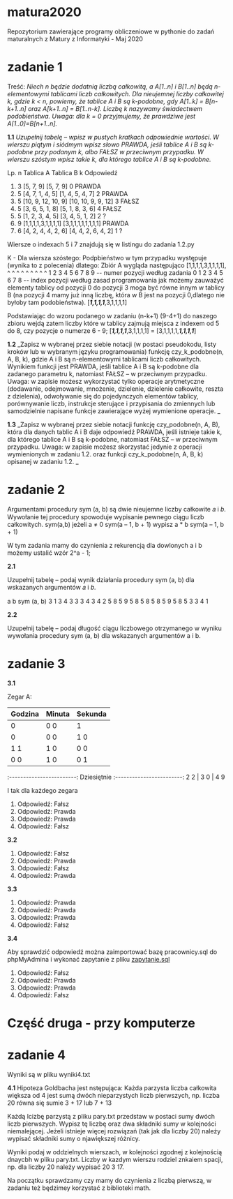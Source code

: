 # matura2020
Repozytorium zawierające programy obliczeniowe w pythonie do zadań maturalnych z Matury z Informatyki - Maj 2020

# zadanie 1

Treść:
_Niech n będzie dodatnią liczbą całkowitą, a A[1..n] i B[1..n] będą n-elementowymi tablicami
liczb całkowitych.
Dla nieujemnej liczby całkowitej k, gdzie k < n, powiemy, że tablice A i B są k-podobne, gdy
A[1..k] = B[n-k+1..n] oraz A[k+1..n] = B[1..n-k].
Liczbę k nazywamy świadectwem podobieństwa.
Uwaga: dla k = 0 przyjmujemy, że prawdziwe jest A[1..0]=B[n+1..n]._

**1.1**
_Uzupełnij tabelę – wpisz w pustych kratkach odpowiednie wartości. W wierszu piątym
i siódmym wpisz słowo PRAWDA, jeśli tablice A i B są k-podobne przy podanym k, albo FAŁSZ
w przeciwnym przypadku. W wierszu szóstym wpisz takie k, dla którego tablice A i B są
k-podobne._ 

Lp. n Tablica A Tablica B k Odpowiedź
1. 3 [5, 7, 9] [5, 7, 9] 0 PRAWDA
2. 5 [4, 7, 1, 4, 5] [1, 4, 5, 4, 7] 2 PRAWDA
3. 5 [10, 9, 12, 10, 9] [10, 10, 9, 9, 12] 3 FAŁSZ
4. 5 [3, 6, 5, 1, 8] [5, 1, 8, 3, 6] 4 FAŁSZ
5. 5 [1, 2, 3, 4, 5] [3, 4, 5, 1, 2] 2 ?
6. 9 [1,1,1,1,3,1,1,1,1] [3,1,1,1,1,1,1,1,1] PRAWDA
7. 6 [4, 2, 4, 4, 2, 6] [4, 4, 2, 6, 4, 2] 1 ?

Wiersze o indexach 5 i 7 znajdują się w listingu do zadania 1.2.py

K - Dla wiersza szóstego:
  Podpbieństwo w tym przypadku występuje (wynika to z polecenia) dlatego:
  Zbiór A wygląda następująco
  [1,1,1,1,3,1,1,1,1],
   ^ ^ ^ ^ ^ ^ ^ ^ ^ 
   1 2 3 4 5 6 7 8 9 -- numer pozycji według zadania
   0 1 2 3 4 5 6 7 8 -- index pozycji według zasad programowania 
   jak możemy zauważyć elementy tablicy od pozycji 0 do pozycji 3 moga być równe innym w tablicy B (na pozycji 4 mamy już inną liczbę, która w B jest na pozycji 0,dlatego nie byłoby tam podobieństwa).
  [**_1,1,1,1_**,3,1,1,1,1]

  Podstawiając do wzoru podanego w zadaniu (n-k+1) (9-4+1) do naszego zbioru wejdą zatem liczby które w tablicy zajmują miejsca z indexem od 5 do 8, czy pozycje o numerze 6 - 9; 
  [**_1,1,1,1_**,3,1,1,1,1] = [3,1,1,1,1,**_1,1,1,1_**]



**1.2**
_Zapisz w wybranej przez siebie notacji (w postaci pseudokodu, listy kroków lub w wybranym
języku programowania) funkcję czy_k_podobne(n, A, B, k), gdzie A i B są n-elementowymi
tablicami liczb całkowitych. Wynikiem funkcji jest PRAWDA, jeśli tablice A i B są k-podobne
dla zadanego parametru k, natomiast FAŁSZ – w przeciwnym przypadku.
Uwaga: w zapisie możesz wykorzystać tylko operacje arytmetyczne (dodawanie,
odejmowanie, mnożenie, dzielenie, dzielenie całkowite, reszta z dzielenia), odwoływanie się
do pojedynczych elementów tablicy, porównywanie liczb, instrukcje sterujące i przypisania do
zmiennych lub samodzielnie napisane funkcje zawierające wyżej wymienione operacje.
_

**1.3**
_Zapisz w wybranej przez siebie notacji funkcję czy_podobne(n, A, B), która dla danych tablic
A i B daje odpowiedź PRAWDA, jeśli istnieje takie k, dla którego tablice A i B są k-podobne,
natomiast FAŁSZ – w przeciwnym przypadku.
Uwaga: w zapisie możesz skorzystać jedynie z operacji wymienionych w zadaniu 1.2. oraz
funkcji czy_k_podobne(n, A, B, k) opisanej w zadaniu 1.2. _

# zadanie 2


Argumentami procedury sym (a, b) są dwie nieujemne liczby całkowite 𝑎 i 𝑏. Wywołanie tej
procedury spowoduje wypisanie pewnego ciągu liczb całkowitych.
sym(a,b)
  jeżeli a ≠ 0
    sym(a – 1, b + 1)
    wypisz a * b
    sym(a – 1, b + 1)
    
    
 W tym zadania mamy do czynienia z rekurencją dla dowlonych a i b możemy ustalić wzór 2^a - 1;

**2.1**

Uzupełnij tabelę – podaj wynik działania procedury sym (a, b) dla wskazanych argumentów
𝑎 i 𝑏.

a b sym (a, b)
3 1 3 4 3 3 3 4 3
4 2 5 8 5 9 5 8 5 8 5 8 5 9 5 8 5
3 3
4 1 

**2.2**

Uzupełnij tabelę – podaj długość ciągu liczbowego otrzymanego w wyniku wywołania
procedury sym (a, b) dla wskazanych argumentów a i b. 


# zadanie 3

**3.1**

Zegar A:

Godzina | Minuta | Sekunda
------- |--------|--------
    0   |  0 0   |    1     
    0   |  0 0   |  1 0
  1 1   |  1 0   |  0 0
  0 0   |  1 0   |  0 1
:------------------------:
Dziesiętnie
:------------------------:
  2 2   |  3 0   |  4 9


I tak dla każdego zegara

1. Odpowiedź: Fałsz
2. Odpowiedź: Prawda
3. Odpowiedź: Prawda
4. Odpowiedź: Fałsz


**3.2**
1. Odpowiedź: Fałsz
2. Odpowiedź: Prawda
3. Odpowiedź: Fałsz
4. Odpowiedź: Prawda

**3.3**
1. Odpowiedź: Prawda
2. Odpowiedź: Prawda
3. Odpowiedź: Prawda
4. Odpowiedź: Fałsz

**3.4**

Aby sprawdzić odpowiedź można zaimportować bazę pracownicy.sql do phpMyAdmina i wykonać zapytanie z pliku [zapytanie.sql](https://github.com/Mariojey/matura2020/edit/main/zapytanie.sql)

1. Odpowiedź: Fałsz
2. Odpowiedź: Prawda
3. Odpowiedź: Prawda
4. Odpowiedź: Fałsz

# Część druga - przy komputerze

# zadanie 4

Wyniki są w pliku wyniki4.txt

**4.1**
Hipoteza Goldbacha jest nstępująca:
Każda parzysta liczba całkowita większa od 4 jest sumą dwóch nieparzystych liczb pierwszych, np. liczba 20 równa się sumie 3 + 17 lub 7 + 13

Każdą lcizbę parzystą z pliku pary.txt przedstaw w postaci sumy dwóch liczb pierwszych. Wypisz tę liczbę oraz dwa składniki sumy w kolejności niemalejącej. Jeżeli istnieje więcej rozwiązań (tak jak dla liczby 20) należy wypisać składniki sumy o njawiększej różnicy.

Wyniki podaj w oddzielnych wierszach, w kolejności zgodnej z kolejnością dnaycbh w pliku pary.txt. Liczby w kazdym wierszu rodziel znkaiem spacji, np. dla liczby 20 należy wypisać 20 3 17.


Na początku sprawdzamy czy mamy do czynienia z liczbą pierwszą, w zadaniu też będzimey korzystać z biblioteki math.





